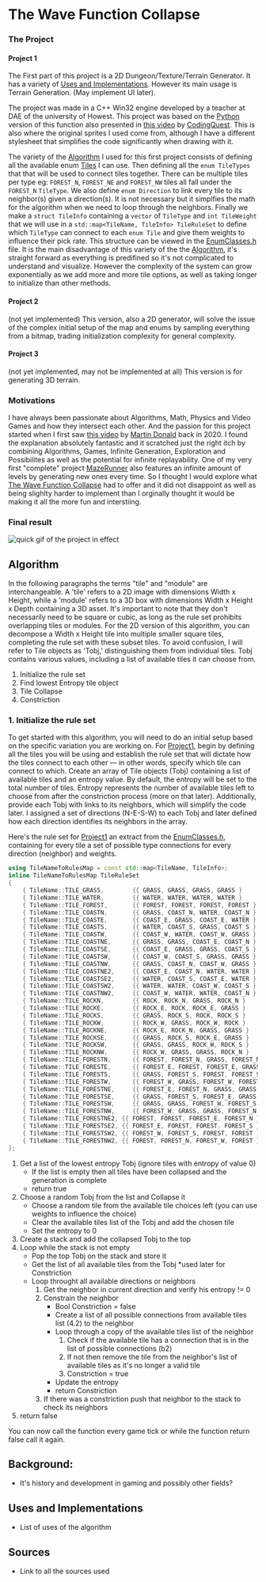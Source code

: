 # The Wave Function Collapse

### The Project

#### Project 1
The First part of this project is a 2D Dungeon/Texture/Terrain Generator. It has a variety of [Uses and Implementations](#uses-and-implementations).
However its main usage is Terrain Generation.
(May implement UI later).

The project was made in a C++ Win32 engine developed by a teacher at DAE of the university of Howest. This project was based on the [Python](https://github.com/CodingQuest2023/Algorithms) version of this function also presented in [this video](https://www.youtube.com/watch?v=qRtrj6Pua2A&t=51s) by [CodingQuest](https://www.youtube.com/@CodingQuest2023). This is also where the original sprites I used come from, although I have a different stylesheet that simplifies the code significantly when drawing with it.

The variety of the [Algorithm](#Algorithm) I used for this first project consists of defining all the available enum [Tiles](https://github.com/Howest-DAE-GD/gpp-researchtopic-DijiOfficial/blob/master/WaveFunctionCollapse/Assets/Tiles2.bmp) I can use. Then defining all the ```enum TileTypes``` that that will be used to connect tiles together. There can be multiple tiles per type eg: ```FOREST_N```, ```FOREST_NE``` and ```FOREST_NW``` tiles all fall under the ```FOREST_N``` ```TileType```. We also define ```enum Direction``` to link every tile to its neighbor(s) given a direction(s). It is not necessary but it simplfies the math for the algorithm when we need to loop through the neighbors. 
Finally we make a ```struct TileInfo``` containing a ```vector``` of ```TileType``` and ```int TileWeight``` that we will use in a ```std::map<TileName, TileInfo> TileRuleSet``` to define which ```TileType``` can connect to each ```enum Tile``` and give them weights to influence their pick rate. This structure can be viewed in the [EnumClasses.h](https://github.com/Howest-DAE-GD/gpp-researchtopic-DijiOfficial/blob/master/WaveFunctionCollapse/EnumClasses.h) file. It is the main disadvantage of this variety of the the [Algorithm](#Algorithm), it's straight forward as everything is predifined so it's not complicated to understand and visualize. However the complexity of the system can grow exponentially as we add more and more tile options, as well as taking longer to initialize than other methods.

#### Project 2
(not yet implemented) This version, also a 2D generator, will solve the issue of the complex initial setup of the map and enums by sampling everything from a bitmap, trading initialization complexity for general complexity.

#### Project 3
(not yet implemented, may not be implemented at all) This version is for generating 3D terrain.

### Motivations
I have always been passionate about Algorithms, Math, Physics and Video Games and how they intersect each other. And the passion for this project started when I first saw [this video](https://www.youtube.com/watch?v=2SuvO4Gi7uY&t=19s) by [Martin Donald](https://www.youtube.com/@MartinDonald) back in 2020. I found the explanation absolutely fantastic and it scratched just the right itch by combining Algorithms, Games, Infinite Generation, Exploration and Possibilites as well as the potential for infinite replayability. One of my very first "complete" project [MazeRunner](https://github.com/DijiOfficial/2D-Grid-Game) also features an infinite amount of levels by generating new ones every time. So I thought I would explore what [The Wave Function Collapse](#the-wave-function-collapse) had to offer and it did not disappoint as well as being slighlty harder to implement than I orginally thought it would be making it all the more fun and interstiing.

### Final result
![quick gif of the project in effect](https://github.com/Howest-DAE-GD/gpp-researchtopic-DijiOfficial/blob/master/WaveFunctionCollapse/Assets/Project1Demo.gif)

## Algorithm
In the following paragraphs the terms "tile" and "module" are interchangeable. A 'tile' refers to a 2D image with dimensions Width x Height, while a 'module' refers to a 3D box with dimensions Width x Height x Depth containing a 3D asset. It's important to note that they don't necessarily need to be square or cubic, as long as the rule set prohibits overlapping tiles or modules. For the 2D version of this algorithm, you can decompose a Width x Height tile into multiple smaller square tiles, completing the rule set with these subset tiles. To avoid confusion, I will refer to Tile objects as 'Tobj,' distinguishing them from individual tiles. Tobj contains various values, including a list of available tiles it can choose from.

1. Initialize the rule set
2. Find lowest Entropy tile object
3. Tile Collapse
4. Constriction

### 1. Initialize the rule set

To get started with this algorithm, you will need to do an initial setup based on the specific variation you are working on. For [Project1](#project-1), begin by defining all the tiles you will be using and establish the rule set that will dictate how the tiles connect to each other — in other words, specify which tile can connect to which. Create an array of Tile objects (Tobj) containing a list of available tiles and an entropy value. By default, the entropy will be set to the total number of tiles. Entropy represents the number of available tiles left to choose from after the constriction process (more on that later). Additionally, provide each Tobj with links to its neighbors, which will simplify the code later. I assigned a set of directions (N-E-S-W) to each Tobj and later defined how each direction identifies its neighbors in the array.

Here's the rule set for [Project1](#project-1) an extract from the [EnumClasses.h](https://github.com/Howest-DAE-GD/gpp-researchtopic-DijiOfficial/blob/master/WaveFunctionCollapse/EnumClasses.h), containing for every tile a set of possible type connections for every direction (neighbor) and weights.
```cpp
using TileNameToRulesMap = const std::map<TileName, TileInfo>;
inline TileNameToRulesMap TileRuleSet
{ 
	{ TileName::TILE_GRASS,		   {{ GRASS, GRASS, GRASS, GRASS }			, 16	}}, 
	{ TileName::TILE_WATER,		   {{ WATER, WATER, WATER, WATER }			, 4	}}, 
	{ TileName::TILE_FOREST,	   {{ FOREST, FOREST, FOREST, FOREST }		, 5	}}, 
	{ TileName::TILE_COASTN,	   {{ GRASS, COAST_N, WATER, COAST_N }		, 5	}}, 
	{ TileName::TILE_COASTE,	   {{ COAST_E, GRASS, COAST_E, WATER }		, 5	}}, 
	{ TileName::TILE_COASTS,	   {{ WATER, COAST_S, GRASS, COAST_S }		, 5	}}, 
	{ TileName::TILE_COASTW,	   {{ COAST_W, WATER, COAST_W, GRASS }		, 5	}}, 
	{ TileName::TILE_COASTNE,	   {{ GRASS, GRASS, COAST_E, COAST_N }		, 5	}}, 
	{ TileName::TILE_COASTSE,	   {{ COAST_E, GRASS, GRASS, COAST_S }		, 5	}}, 
	{ TileName::TILE_COASTSW,	   {{ COAST_W, COAST_S, GRASS, GRASS }		, 5	}}, 
	{ TileName::TILE_COASTNW,	   {{ GRASS, COAST_N, COAST_W, GRASS }		, 5	}}, 
	{ TileName::TILE_COASTNE2,	   {{ COAST_E, COAST_N, WATER, WATER }		, 2	}}, 
	{ TileName::TILE_COASTSE2,	   {{ WATER, COAST_S, COAST_E, WATER }		, 2	}}, 
	{ TileName::TILE_COASTSW2,	   {{ WATER, WATER, COAST_W, COAST_S }		, 2	}}, 
	{ TileName::TILE_COASTNW2,	   {{ COAST_W, WATER, WATER, COAST_N }		, 2	}}, 
	{ TileName::TILE_ROCKN,		   {{ ROCK, ROCK_N, GRASS, ROCK_N }		   , 4	}}, 
	{ TileName::TILE_ROCKE,		   {{ ROCK_E, ROCK, ROCK_E, GRASS }		   , 4	}}, 
	{ TileName::TILE_ROCKS,		   {{ GRASS, ROCK_S, ROCK, ROCK_S }		   , 4	}}, 
	{ TileName::TILE_ROCKW,		   {{ ROCK_W, GRASS, ROCK_W, ROCK }		   , 4	}}, 
	{ TileName::TILE_ROCKNE,	   {{ ROCK_E, ROCK_N, GRASS, GRASS }		, 4	}}, 
	{ TileName::TILE_ROCKSE,	   {{ GRASS, ROCK_S, ROCK_E, GRASS }		, 4	}}, 
	{ TileName::TILE_ROCKSW,	   {{ GRASS, GRASS, ROCK_W, ROCK_S }		, 4	}}, 
	{ TileName::TILE_ROCKNW,	   {{ ROCK_W, GRASS, GRASS, ROCK_N }		, 4	}}, 
	{ TileName::TILE_FORESTN,	   {{ FOREST, FOREST_N, GRASS, FOREST_N }	, 4	}}, 
	{ TileName::TILE_FORESTE,	   {{ FOREST_E, FOREST, FOREST_E, GRASS }	, 4	}}, 
	{ TileName::TILE_FORESTS,	   {{ GRASS, FOREST_S, FOREST, FOREST_S }	, 4	}}, 
	{ TileName::TILE_FORESTW,	   {{ FOREST_W, GRASS, FOREST_W, FOREST }	, 4	}}, 
	{ TileName::TILE_FORESTNE,	   {{ FOREST_E, FOREST_N, GRASS, GRASS }	, 4	}}, 
	{ TileName::TILE_FORESTSE,	   {{ GRASS, FOREST_S, FOREST_E, GRASS }	, 4	}}, 
	{ TileName::TILE_FORESTSW,	   {{ GRASS, GRASS, FOREST_W, FOREST_S }	, 4	}}, 
	{ TileName::TILE_FORESTNW,	   {{ FOREST_W, GRASS, GRASS, FOREST_N }	, 4	}}, 
	{ TileName::TILE_FORESTNE2,	{{ FOREST, FOREST, FOREST_E, FOREST_N }, 2	}}, 
	{ TileName::TILE_FORESTSE2,	{{ FOREST_E, FOREST, FOREST, FOREST_S }, 2	}}, 
	{ TileName::TILE_FORESTSW2,	{{ FOREST_W, FOREST_S, FOREST, FOREST }, 2	}}, 
	{ TileName::TILE_FORESTNW2,	{{ FOREST, FOREST_N, FOREST_W, FOREST }, 2	}}
};
```
1. Get a list of the lowest entropy Tobj (ignore tiles with entropy of value 0)
   - If the list is empty then all tiles have been collapsed and the generation is complete
   - return true
2. Choose a random Tobj from the list and Collapse it
   - Choose a random tile from the available tile choices left (you can use weights to influence the choice)
   - Clear the available tiles list of the Tobj and add the chosen tile
   - Set the entropy to 0
3. Create a stack and add the collapsed Tobj to the top
4. Loop while the stack is not empty
   - Pop the top Tobj on the stack and store it
   - Get the list of all available tiles from the Tobj *used later for Constriction
   - Loop throught all available directions or neighbors
     1. Get the neighbor in current direction and verify his entropy != 0
     2. Constrain the neighbor
        - Bool Constriction = false
        - Create a list of all possible connections from available tiles list (4.2) to the neighbor
        - Loop through a copy of the available tiles list of the neighbor
             1. Check if the available tile has a connection that is in the list of possible connections (b2)
             2. If not then remove the tile from the neighbor's list of available tiles as it's no longer a valid tile
             3. Constriction = true
        - Update the entropy
        - return Constriction
     3. If there was a constriction push that neighbor to the stack to check its neighbors
5. return false

You can now call the function every game tick or while the function return false call it again.

## Background:

- It's history and development in gaming and possibly other fields?
  
## Uses and Implementations

- List of uses of the algorithm
  
## Sources

- Link to all the sources used
